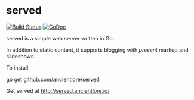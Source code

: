 served
======

[![Build Status](https://travis-ci.org/ancientlore/served.svg?branch=master)](https://travis-ci.org/ancientlore/served)
[![GoDoc](https://godoc.org/github.com/ancientlore/served?status.svg)](https://godoc.org/github.com/ancientlore/served)

served is a simple web server written in Go.

In addition to static content, it supports blogging with *present* markup and slideshows.

To install:

go get github.com/ancientlore/served

Get served at http://served.ancientlore.io/
